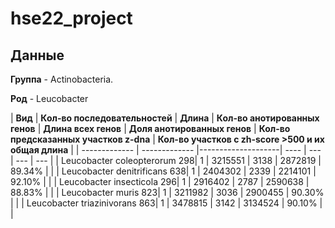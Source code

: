 # hse22_project

## Данные

**Группа** - Аctinobacteria.

**Род** - Leucobacter

| **Вид** | **Кол-во последовательностей** | **Длина** | **Кол-во анотированных генов** | **Длина всех генов** | **Доля анотированных генов** | **Кол-во предсказанных участков z-dna** | **Кол-во участков с zh-score >500 и их общая длина** |
| ------------- | ------------- |--------------------| ---- | --- | --- | --- |
| Leucobacter coleopterorum 298| 1 | 3215551 | 3138 | 2872819 | 89.34% |  |
| Leucobacter denitrificans 638| 1 | 2404302 | 2339 | 2214101 | 92.10% | | 
| Leucobacter insecticola 296| 1 | 2916402 | 2787 | 2590638 | 88.83% | |
| Leucobacter muris 823| 1 | 3211982 | 3036 | 2900455 | 90.30% | | 
| Leucobacter triazinivorans 863| 1 | 3478815 | 3142 | 3134524 | 90.10% | |
